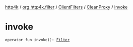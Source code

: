 [http4k](../../../index.md) / [org.http4k.filter](../../index.md) / [ClientFilters](../index.md) / [CleanProxy](index.md) / [invoke](./invoke.md)

# invoke

`operator fun invoke(): `[`Filter`](../../../org.http4k.core/-filter/index.md)